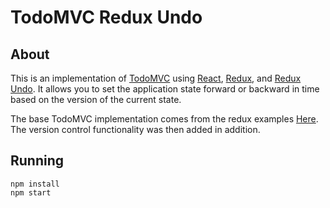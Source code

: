 # TodoMVC Redux Undo

## About
This is an implementation of [TodoMVC](http://todomvc.com/) using [React](https://facebook.github.io/react/), [Redux](https://github.com/rackt/redux), and [Redux Undo](https://github.com/omnidan/redux-undo).  It allows you to set the application state forward or backward in time based on the version of the current state.

The base TodoMVC implementation comes from the redux examples [Here](https://github.com/rackt/redux/tree/master/examples/todomvc).  The version control functionality was then added in addition.

## Running

```
npm install
npm start
```